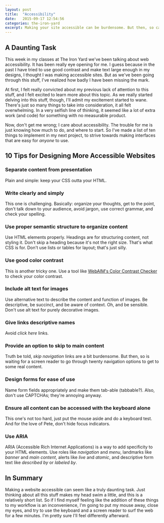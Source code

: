 ```yaml
---
layout: post
title:  "Accessibility"
date:   2015-09-17 12:54:56
categories: the-iron-yard
excerpt: Making your site accessible can be burdensome. But then, so can trying to use a website on a screen reader.
---
```


## A Daunting Task
This week in my classes at The Iron Yard we've been talking about web accessibility. It has been really eye opening for me. I guess because in the past I have tried to use good contrast and make text large enough in my designs, I thought I was making accessible sites. But as we've been going through this stuff, I've realized how badly I have been missing the mark.

At first, I felt really convicted about my previous lack of attention to this stuff, and I felt excited to learn more about this topic. As we really started delving into this stuff, though, I'll admit my excitement started to wane. There's just so many things to take into consideration, it all felt overwhelming. In a very selfish line of thinking, it seemed like a lot of extra work (and code) for something with no measurable product.

Now, don't get me wrong; I care about accessibility. The trouble for me is just knowing how much to do, and where to start. So I've made a list of ten things to implement in my next project, to strive towards making interfaces that are easy for *anyone* to use.


## 10 Tips for Designing More Accessible Websites

### Separate content from presentation
Plain and simple: keep your CSS outta your HTML.

### Write clearly and simply
This one is challenging. Basically: organize your thoughts, get to the point, don't talk down to your audience, avoid jargon, use correct grammar, and check your spelling.

### Use proper semantic structure to organize content
Use HTML elements properly. Headings are for structuring content, not styling it. Don't skip a heading because it's not the right size. That's what CSS is for. Don't use lists or tables for layout; that's just silly.

### Use good color contrast
This is another tricky one. Use a tool like [WebAIM's Color Contrast Checker](http://webaim.org/resources/contrastchecker) to check your color contrast.

### Include alt text for images
Use alternative text to describe the content and function of images. Be descriptive, be succinct, and be aware of context. Oh, and be sensible. Don't use alt text for purely decorative images.

### Give links descriptive names
Avoid <em>click here</em> links.

### Provide an option to skip to main content
Truth be told, <em>skip navigation</em> links are a bit burdensome. But then, so is waiting for a screen reader to go through twenty navigation options to get to some real content.

### Design forms for ease of use
Name form fields appropriately and make them tab-able (tabbable?). Also, don't use CAPTCHAs; they're annoying anyway.

### Ensure all content can be accessed with the keyboard alone
This one's not too hard, just put the mouse aside and do a keyboard test. And for the love of Pete, don't hide focus indicators.

### Use ARIA
ARIA (Accessible Rich Internet Applications) is a way to add specificity to your HTML elements. Use roles like <em>navigation</em> and <em>menu</em>, landmarks like <em>banner</em> and <em>main content</em>, alerts like <em>live</em> and <em>atomic</em>, and descriptive form text like <em>described by</em> or <em>labeled by</em>.


## In Summary

Making a website accessible can seem like a truly daunting task. Just thinking about all this stuff makes my head swim a little, and this is a relatively short list. So if I find myself feeling like the addition of these things to my workflow is an inconvenience, I'm going to put my mouse away, close my eyes, and try to use the keyboard and a screen reader to surf the web for a few minutes. I'm pretty sure I'll feel differently afterward.